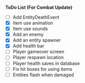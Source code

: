 **ToDo List (For Combat Update)**

-[ ] Add EntityDeathEvent
-[x] Item use animation
-[x] Item use sounds
-[x] Add an enemy
-[x] Add an entity spawner
-[x] Add health bar
-[ ] Player gameover screen
-[ ] Player respawn location
-[ ] Player health saves in database
-[ ] Fix hit boxes for using items
-[ ] Entities flash when damaged
